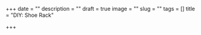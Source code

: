 +++
date = ""
description = ""
draft = true
image = ""
slug = ""
tags = []
title = "DIY: Shoe Rack"

+++
